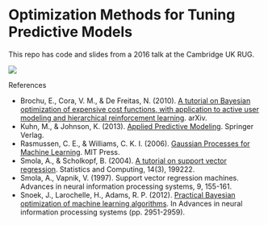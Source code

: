 # Optimization Methods for Tuning Predictive Models

This repo has code and slides from a 2016 talk at the Cambridge UK RUG. 

![](svm_opt.gif)


References
* Brochu, E., Cora, V. M., & De Freitas, N. (2010). [A tutorial on Bayesian optimization of expensive cost functions, with application to active user modeling and hierarchical reinforcement learning](https://arxiv.org/pdf/1012.2599.pdf?bcsi_scan_dd0fad490e5fad80=fwQqmV5CfHDAMm8dFLewPK+h1WGiAAAAkj1aUQ%3D%3D&bcsi_scan_filename=1012.2599.pdf&utm_content=buffered388&utm_medium=social&utm_source=plus.google.com&utm_campaign=buffer). arXiv.* Kuhn, M., & Johnson, K. (2013). [Applied Predictive Modeling](http://appliedpredictivemodeling.com/). Springer Verlag.* Rasmussen, C. E., & Williams, C. K. I. (2006). [Gaussian Processes for Machine Learning](http://www.gaussianprocess.org/gpml/). MIT Press.* Smola, A., & Scholkopf, B. (2004). [A tutorial on support vector regression](http://lasa.epfl.ch/teaching/lectures/ML_Phd/Notes/nu-SVM-SVR.pdf). Statistics and Computing, 14(3), 199222.* Smola, A., Vapnik, V. (1997). Support vector regression machines. Advances in neural information processing systems, 9, 155-161.* Snoek, J., Larochelle, H., Adams, R. P. (2012). [Practical Bayesian optimization of machine learning algorithms](http://papers.nips.cc/paper/4522-practical-bayesian-optimization-of-machine-learning-algorithms.pdf). In Advances in neural information processing systems (pp. 2951-2959). 